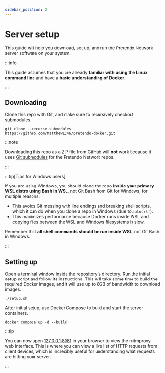 ```yaml
---
sidebar_position: 2
---
```


# Server setup

This guide will help you download, set up, and run the Pretendo Network server software on your system.

:::info

This guide assumes that you are already **familiar with using the Linux command line** and have a **basic understanding
of Docker**.

:::

## Downloading

Clone this repo with Git, and make sure to recursively checkout submodules.

```shell
git clone --recurse-submodules https://github.com/MatthewL246/pretendo-docker.git
```

:::note

Downloading this repo as a ZIP file from GitHub will **not** work because it uses
[Git submodules](https://git-scm.com/book/en/v2/Git-Tools-Submodules) for the Pretendo Network repos.

:::

:::tip[Tips for Windows users]

If you are using Windows, you should clone the repo **inside your primary WSL distro using Bash in WSL**, not Git Bash
from Git for Windows, for multiple reasons.

- This avoids Git messing with line endings and breaking shell scripts, which it can do when you clone a repo in Windows
  (due to `autocrlf`).
- This maximizes performance because Docker runs inside WSL and copying files between the WSL and Windows filesystems is
  slow.

Remember that **all shell commands should be run inside WSL**, not Git Bash in Windows.

:::

## Setting up

Open a terminal window inside the repository's directory. Run the initial setup script and follow its instructions. This
will take some time to build the required Docker images, and it will use up to 8GB of bandwidth to download images.

```shell
./setup.sh
```

After initial setup, use Docker Compose to build and start the server containers.

```shell
docker compose up -d --build
```

:::tip

You can now open [127.0.0.1:8081](http://127.0.0.1:8081) in your browser to view the mitmproxy web interface. This is
where you can view a live list of HTTP requests from client devices, which is incredibly useful for understanding what
requests are hitting your server.

:::
